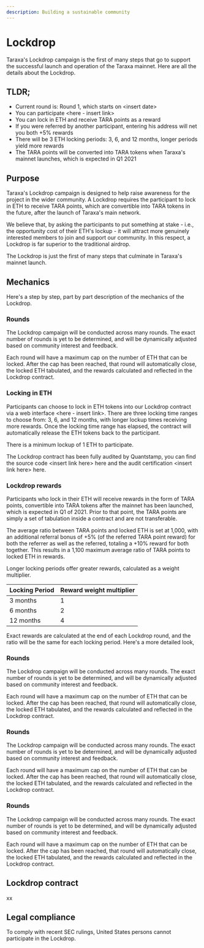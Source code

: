 ```yaml
---
description: Building a sustainable community
---
```


# Lockdrop

Taraxa's Lockdrop campaign is the first of many steps that go to support the successful launch and operation of the Taraxa mainnet. Here are all the details about the Lockdrop. 

## TLDR; 

* Current round is: Round 1, which starts on &lt;insert date&gt; 
* You can participate &lt;here - insert link&gt;
* You can lock in ETH and receive TARA points as a reward
* If you were referred by another participant, entering his address will net you both +5% rewards
* There will be 3 ETH locking periods: 3, 6, and 12 months, longer periods yield more rewards
* The TARA points will be converted into TARA tokens when Taraxa's mainnet launches, which is expected in Q1 2021

## Purpose

Taraxa's Lockdrop campaign is designed to help raise awareness for the project in the wider community. A Lockdrop requires the participant to lock in ETH to receive TARA points, which are convertible into TARA tokens in the future, after the launch of Taraxa's main network.

We believe that, by asking the participants to put something at stake - i.e., the opportunity cost of their ETH's lockup - it will attract more genuinely interested members to join and support our community. In this respect, a Lockdrop is far superior to the traditional airdrop. 

The Lockdrop is just the first of many steps that culminate in Taraxa's mainnet launch. 

## Mechanics

Here's a step by step, part by part description of the mechanics of the Lockdrop. 

### Rounds 

The Lockdrop campaign will be conducted across many rounds. The exact number of rounds is yet to be determined, and will be dynamically adjusted based on community interest and feedback. 

Each round will have a maximum cap on the number of ETH that can be locked. After the cap has been reached, that round will automatically close, the locked ETH tabulated, and the rewards calculated and reflected in the Lockdrop contract. 

### 

### Locking in ETH

Participants can choose to lock in ETH tokens into our Lockdrop contract via a web interface &lt;here - insert link&gt;. There are three locking time ranges to choose from: 3, 6, and 12 months, with longer lockup times receiving more rewards. Once the locking time range has elapsed, the contract will automatically release the ETH tokens back to the participant. 

There is a minimum lockup of 1 ETH to participate.

The Lockdrop contract has been fully audited by Quantstamp,  you can find the source code &lt;insert link here&gt; here and the audit certification &lt;insert link here&gt; here. 



### Lockdrop rewards 

Participants who lock in their ETH will receive rewards in the form of TARA points, convertible into TARA tokens after the mainnet has been launched, which is expected in Q1 of 2021. Prior to that point, the TARA points are simply a set of tabulation inside a contract and are not transferable.  

The average ratio between TARA points and locked ETH is set at 1,000, with an additional referral bonus of +5% \(of the referred TARA point reward\) for both the referrer as well as the referred, totaling a +10% reward for both together. This results in a 1,100 maximum average ratio of TARA points to locked ETH in rewards. 

Longer locking periods offer greater rewards, calculated as a weight multiplier. 

| Locking Period | Reward weight multiplier |
| :--- | :--- |
| 3 months | 1 |
| 6 months | 2 |
| 12 months | 4 |

Exact rewards are calculated at the end of each Lockdrop round, and the ratio will be the same for each locking period. Here's a more detailed look, 





### Rounds 

The Lockdrop campaign will be conducted across many rounds. The exact number of rounds is yet to be determined, and will be dynamically adjusted based on community interest and feedback. 

Each round will have a maximum cap on the number of ETH that can be locked. After the cap has been reached, that round will automatically close, the locked ETH tabulated, and the rewards calculated and reflected in the Lockdrop contract. 



### Rounds 

The Lockdrop campaign will be conducted across many rounds. The exact number of rounds is yet to be determined, and will be dynamically adjusted based on community interest and feedback. 

Each round will have a maximum cap on the number of ETH that can be locked. After the cap has been reached, that round will automatically close, the locked ETH tabulated, and the rewards calculated and reflected in the Lockdrop contract. 



### Rounds 

The Lockdrop campaign will be conducted across many rounds. The exact number of rounds is yet to be determined, and will be dynamically adjusted based on community interest and feedback. 

Each round will have a maximum cap on the number of ETH that can be locked. After the cap has been reached, that round will automatically close, the locked ETH tabulated, and the rewards calculated and reflected in the Lockdrop contract. 







## Lockdrop contract

xx





## Legal compliance 

To comply with recent SEC rulings, United States persons cannot participate in the Lockdrop. 



